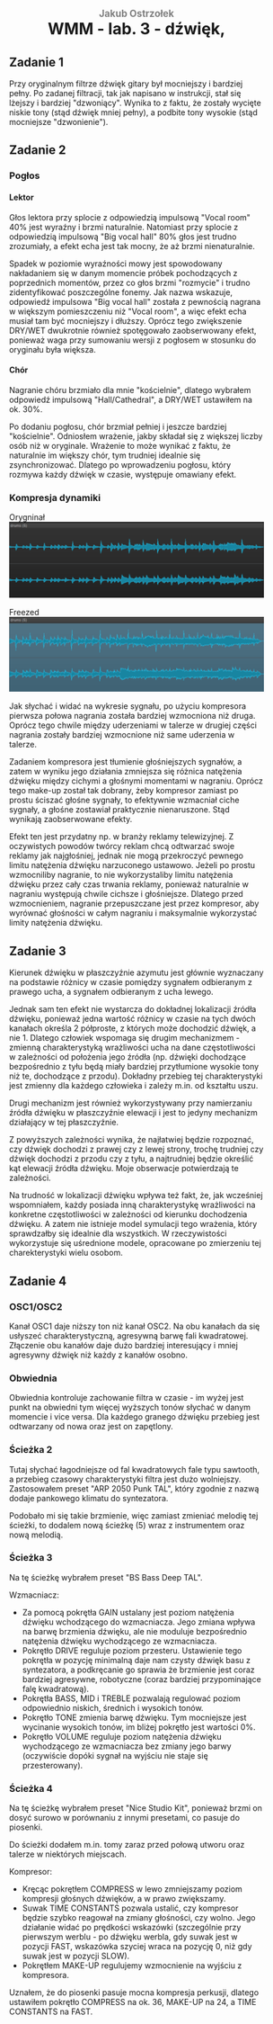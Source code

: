 <div style="padding: 2% 5%;">

<h1 style="text-align: center;">
<div style="color:grey; font-size: 0.6em;">Jakub Ostrzołek</div>
<!-- TODO: tytuł -->
<div>WMM - lab. 3 - dźwięk, </div>
</h1>

## Zadanie 1
Przy oryginalnym filtrze dźwięk gitary był mocniejszy i bardziej pełny. Po zadanej filtracji, tak jak napisano w instrukcji, stał się lżejszy i bardziej "dzwoniący". Wynika to z faktu, że zostały wycięte niskie tony (stąd dźwięk mniej pełny), a podbite tony wysokie (stąd mocniejsze "dzwonienie").

## Zadanie 2
### Pogłos
#### Lektor
Głos lektora przy splocie z odpowiedzią impulsową "Vocal room" 40% jest wyraźny i brzmi naturalnie. Natomiast przy splocie z odpowiedzią impulsową "Big vocal hall" 80% głos jest trudno zrozumiały, a efekt echa jest tak mocny, że aż brzmi nienaturalnie.

Spadek w poziomie wyraźności mowy jest spowodowany nakładaniem się w danym momencie próbek pochodzących z poprzednich momentów, przez co głos brzmi "rozmycie" i trudno zidentyfikować poszczególne fonemy. Jak nazwa wskazuje, odpowiedź impulsowa "Big vocal hall" została z pewnością nagrana w większym pomieszczeniu niż "Vocal room", a więc efekt echa musiał tam być mocniejszy i dłuższy. Oprócz tego zwiększenie DRY/WET dwukrotnie również spotęgowało zaobserwowany efekt, ponieważ waga przy sumowaniu wersji z pogłosem w stosunku do oryginału była większa.

#### Chór
Nagranie chóru brzmiało dla mnie "kościelnie", dlatego wybrałem odpowiedź impulsową "Hall/Cathedral", a DRY/WET ustawiłem na ok. 30%.

Po dodaniu pogłosu, chór brzmiał pełniej i jeszcze bardziej "kościelnie". Odniosłem wrażenie, jakby składał się z większej liczby osób niż w oryginale. Wrażenie to może wynikać z faktu, że naturalnie im większy chór, tym trudniej idealnie się zsynchronizować. Dlatego po wprowadzeniu pogłosu, który rozmywa każdy dźwięk w czasie, występuje omawiany efekt.

### Kompresja dynamiki
Orygninał
![](drums_unfreezed.png)

Freezed
![](drums_freezed.png)

Jak słychać i widać na wykresie sygnału, po użyciu kompresora pierwsza połowa nagrania została bardziej wzmocniona niż druga. Oprócz tego chwile między uderzeniami w talerze w drugiej części nagrania zostały bardziej wzmocnione niż same uderzenia w talerze.

Zadaniem kompresora jest tłumienie głośniejszych sygnałów, a zatem w wyniku jego działania zmniejsza się różnica natężenia dźwięku między cichymi a głośnymi momentami w nagraniu. Oprócz tego make-up został tak dobrany, żeby kompresor zamiast po prostu ściszać głośne sygnały, to efektywnie wzmacniał ciche sygnały, a głośne zostawiał praktycznie nienaruszone. Stąd wynikają zaobserwowane efekty.

Efekt ten jest przydatny np. w branży reklamy telewizyjnej. Z oczywistych powodów twórcy reklam chcą odtwarzać swoje reklamy jak najgłośniej, jednak nie mogą przekroczyć pewnego limitu natężenia dźwięku narzuconego ustawowo. Jeżeli po prostu wzmocniliby nagranie, to nie wykorzystaliby limitu natężenia dźwięku przez cały czas trwania reklamy, ponieważ naturalnie w nagraniu występują chwile cichsze i głośniejsze. Dlatego przed wzmocnieniem, nagranie przepuszczane jest przez kompresor, aby wyrównać głośności w całym nagraniu i maksymalnie wykorzystać limity natężenia dźwięku.

## Zadanie 3
Kierunek dźwięku w płaszczyźnie azymutu jest głównie wyznaczany na podstawie różnicy w czasie pomiędzy sygnałem odbieranym z prawego ucha, a sygnałem odbieranym z ucha lewego.

Jednak sam ten efekt nie wystarcza do dokładnej lokalizacji źródła dźwięku, ponieważ jedna wartość różnicy w czasie na tych dwóch kanałach określa 2 półproste, z których może dochodzić dźwięk, a nie 1. Dlatego człowiek wspomaga się drugim mechanizmem - zmienną charakterystyką wrażliwości ucha na dane częstotliwości w zależności od położenia jego źródła (np. dźwięki dochodzące bezpośrednio z tyłu będą miały bardziej przytłumione wysokie tony niż te, dochodzące z przodu). Dokładny przebieg tej charakterystyki jest zmienny dla każdego człowieka i zależy m.in. od kształtu uszu.

Drugi mechanizm jest również wykorzystywany przy namierzaniu źródła dźwięku w płaszczyźnie elewacji i jest to jedyny mechanizm działający w tej płaszczyźnie.

Z powyższych zależności wynika, że najłatwiej będzie rozpoznać, czy dźwięk dochodzi z prawej czy z lewej strony, trochę trudniej czy dźwięk dochodzi z przodu czy z tyłu, a najtrudniej będzie określić kąt elewacji źródła dźwięku. Moje obserwacje potwierdzają te zależności.

Na trudność w lokalizacji dźwięku wpływa też fakt, że, jak wcześniej wspomniałem, każdy posiada inną charakterystykę wrażliwości na konkretne częstotliwości w zależności od kierunku dochodzenia dźwięku. A zatem nie istnieje model symulacji tego wrażenia, który sprawdzałby się idealnie dla wszystkich. W rzeczywistości wykorzystuje się uśrednione modele, opracowane po zmierzeniu tej charekterystyki wielu osobom.

## Zadanie 4
### OSC1/OSC2
Kanał OSC1 daje niższy ton niż kanał OSC2. Na obu kanałach da się usłyszeć charakterystyczną, agresywną barwę fali kwadratowej. Złączenie obu kanałów daje dużo bardziej interesujący i mniej agresywny dźwięk niż każdy z kanałów osobno.

### Obwiednia
Obwiednia kontroluje zachowanie filtra w czasie - im wyżej jest punkt na obwiedni tym więcej wyższych tonów słychać w danym momencie i vice versa. Dla każdego granego dźwięku przebieg jest odtwarzany od nowa oraz jest on zapętlony.

### Ścieżka 2
Tutaj słychać łagodniejsze od fal kwadratowych fale typu sawtooth, a przebieg czasowy charakterystyki filtra jest dużo wolniejszy. Zastosowałem preset "ARP 2050 Punk TAL", który zgodnie z nazwą dodaje pankowego klimatu do syntezatora.

Podobało mi się takie brzmienie, więc zamiast zmieniać melodię tej ścieżki, to dodalem nową ścieżkę (5) wraz z instrumentem oraz nową melodią.

### Ścieżka 3
Na tę ścieżkę wybrałem preset "BS Bass Deep TAL".

Wzmacniacz:
* Za pomocą pokrętła GAIN ustalany jest poziom natężenia dźwięku wchodzącego do wzmacniacza. Jego zmiana wpływa na barwę brzmienia dźwięku, ale nie moduluje bezpośrednio natężenia dźwięku wychodzącego ze wzmacniacza.
* Pokrętło DRIVE reguluje poziom przesteru. Ustawienie tego pokrętła w pozycję minimalną daje nam czysty dźwięk basu z syntezatora, a podkręcanie go sprawia że brzmienie jest coraz bardziej agresywne, robotyczne (coraz bardziej przypominające falę kwadratową).
* Pokrętła BASS, MID i TREBLE pozwalają regulować poziom odpowiednio niskich, średnich i wysokich tonów.
* Pokrętło TONE zmienia barwę dźwięku. Tym mocniejsze jest wycinanie wysokich tonów, im bliżej pokrętło jest wartości 0%.
* Pokrętło VOLUME reguluje poziom natężenia dźwięku wychodzącego ze wzmacniacza bez zmiany jego barwy (oczywiście dopóki sygnał na wyjściu nie staje się przesterowany).

### Ścieżka 4
Na tę ścieżkę wybrałem preset "Nice Studio Kit", ponieważ brzmi on dosyć surowo w porównaniu z innymi presetami, co pasuje do piosenki.

Do ścieżki dodałem m.in. tomy zaraz przed połową utworu oraz talerze w niektórych miejscach.

Kompresor:
* Kręcąc pokrętłem COMPRESS w lewo zmniejszamy poziom kompresji głośnych dźwięków, a w prawo zwiększamy.
* Suwak TIME CONSTANTS pozwala ustalić, czy kompresor będzie szybko reagował na zmiany głośności, czy wolno. Jego działanie widać po prędkości wskazówki (szczególnie przy pierwszym werblu - po dźwięku werbla, gdy suwak jest w pozycji FAST, wskazówka szyciej wraca na pozycję 0, niż gdy suwak jest w pozycji SLOW).
* Pokrętłem MAKE-UP regulujemy wzmocnienie na wyjściu z kompresora.

Uznałem, że do piosenki pasuje mocna kompresja perkusji, dlatego ustawiłem pokrętło COMPRESS na ok. 36, MAKE-UP na 24, a TIME CONSTANTS na FAST.



</div>